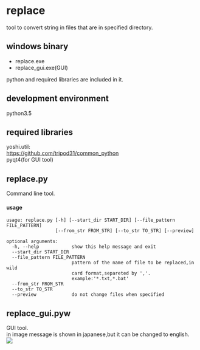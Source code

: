 replace
=====
tool to convert string in files that are in specified directory.

windows binary
-----
+ replace.exe  
+ replace_gui.exe(GUI)  

python and required libraries are included in it.  

development environment
-----
python3.5

required libraries
-----
yoshi.util:  
<https://github.com/tripod31/common_python>  
pyqt4(for GUI tool)

replace.py
-----
Command line tool.

#### usage

    usage: replace.py [-h] [--start_dir START_DIR] [--file_pattern FILE_PATTERN]
                      [--from_str FROM_STR] [--to_str TO_STR] [--preview]

    optional arguments:
      -h, --help            show this help message and exit
      --start_dir START_DIR
      --file_pattern FILE_PATTERN
                            pattern of the name of file to be replaced,in wild
                            card format,separeted by ','.
                            example:'*.txt,*.bat'
      --from_str FROM_STR
      --to_str TO_STR
      --preview             do not change files when specified

replace_gui.pyw
-----
GUI tool.  
in image message is shown in japanese,but it can be changed to english.  
<img src="http://www.geocities.jp/tripod31hoge/images/replace.jpg">
